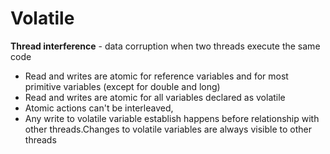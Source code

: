 # Volatile

**Thread interference** - data corruption when two threads execute the same code

- Read and writes are atomic for reference variables and for most primitive variables (except for double and long)   
- Read and writes are atomic for all variables declared as volatile
- Atomic actions can't be interleaved, 
- Any write to volatile variable establish happens before relationship with other threads.Changes to volatile variables are always visible to other threads

